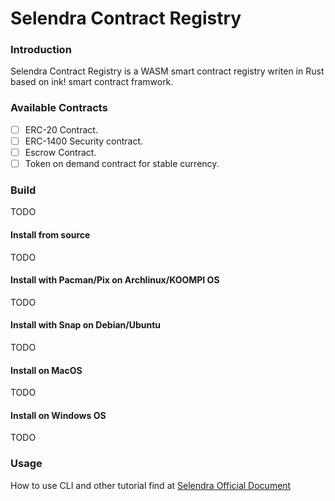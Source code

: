 # Selendra Contract Registry

### Introduction

Selendra Contract Registry is a WASM smart contract registry writen in Rust based on ink! smart contract framwork. 

### Available Contracts

- [ ] ERC-20 Contract.
- [ ] ERC-1400 Security contract.
- [ ] Escrow Contract.
- [ ] Token on demand contract for stable currency.

### Build 

TODO

#### Install from source

TODO

#### Install with Pacman/Pix on Archlinux/KOOMPI OS

TODO

#### Install with Snap on Debian/Ubuntu

TODO


#### Install on MacOS

TODO

#### Install on Windows OS

TODO

### Usage
How to use CLI and other tutorial find at [Selendra Official Document](https://docs.selendra.org)